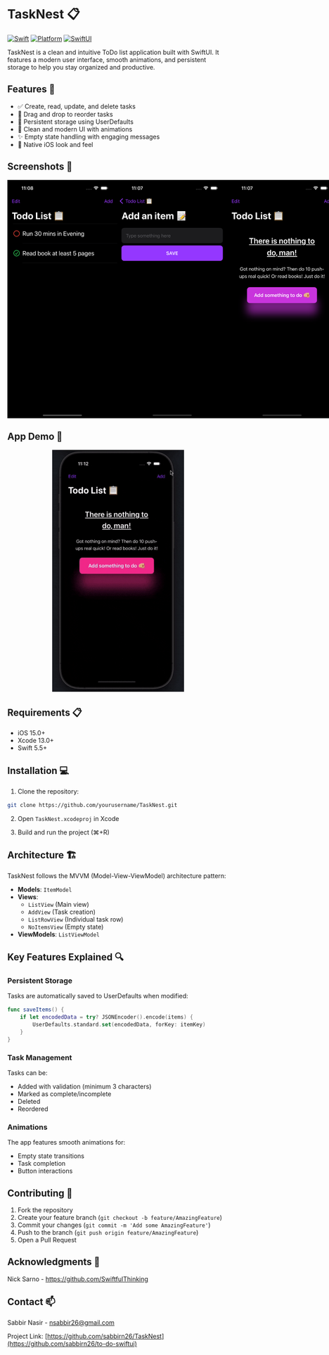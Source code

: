 # TaskNest 📋
[![Swift](https://img.shields.io/badge/Swift-5.5-orange.svg)](https://swift.org)
[![Platform](https://img.shields.io/badge/Platform-iOS-blue.svg)](https://developer.apple.com/ios/)
[![SwiftUI](https://img.shields.io/badge/SwiftUI-3.0-green.svg)](https://developer.apple.com/xcode/swiftui/)

TaskNest is a clean and intuitive ToDo list application built with SwiftUI. It features a modern user interface, smooth animations, and persistent storage to help you stay organized and productive.

## Features 🚀

- ✅ Create, read, update, and delete tasks
- 🔄 Drag and drop to reorder tasks
- 💾 Persistent storage using UserDefaults
- 🎨 Clean and modern UI with animations
- ✨ Empty state handling with engaging messages
- 📱 Native iOS look and feel

## Screenshots 📸

<div align="center">
  <div style="display: flex; justify-content: space-between;">
    <img src="screenshots/main-screen.png" width="250" alt="Main Screen"/>
    <img src="screenshots/add-task.png" width="250" alt="Add Task"/>
    <img src="screenshots/empty-state.png" width="250" alt="Empty State"/>
  </div>
</div>

## App Demo 🎥

<div align="center">
  <img src="demo/tasknest-demo.gif" width="300" alt="App Demo"/>
</div>

## Requirements 📋

- iOS 15.0+
- Xcode 13.0+
- Swift 5.5+

## Installation 💻

1. Clone the repository:
```bash
git clone https://github.com/yourusername/TaskNest.git
```

2. Open `TaskNest.xcodeproj` in Xcode

3. Build and run the project (⌘+R)

## Architecture 🏗

TaskNest follows the MVVM (Model-View-ViewModel) architecture pattern:

- **Models**: `ItemModel`
- **Views**: 
  - `ListView` (Main view)
  - `AddView` (Task creation)
  - `ListRowView` (Individual task row)
  - `NoItemsView` (Empty state)
- **ViewModels**: `ListViewModel`

## Key Features Explained 🔍

### Persistent Storage
Tasks are automatically saved to UserDefaults when modified:
```swift
func saveItems() {
    if let encodedData = try? JSONEncoder().encode(items) {
        UserDefaults.standard.set(encodedData, forKey: itemKey)
    }
}
```

### Task Management
Tasks can be:
- Added with validation (minimum 3 characters)
- Marked as complete/incomplete
- Deleted
- Reordered

### Animations
The app features smooth animations for:
- Empty state transitions
- Task completion
- Button interactions

## Contributing 🤝

1. Fork the repository
2. Create your feature branch (`git checkout -b feature/AmazingFeature`)
3. Commit your changes (`git commit -m 'Add some AmazingFeature'`)
4. Push to the branch (`git push origin feature/AmazingFeature`)
5. Open a Pull Request

## Acknowledgments 👏

Nick Sarno - https://github.com/SwiftfulThinking

## Contact 📫

Sabbir Nasir - nsabbir26@gmail.com

Project Link: [https://github.com/sabbirn26/TaskNest](https://github.com/sabbirn26/to-do-swiftui)

